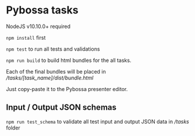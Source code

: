 # Pybossa tasks

NodeJS v10.10.0+ required

<code>npm install</code> first

<code>npm test</code> to run all tests and validations

<code>npm run build</code> to build html bundles for the all tasks.

Each of the final bundles will be placed in <i>/tasks/[task_name]/dist/bundle.html</i>

Just copy-paste it to the Pybossa presenter editor.

## Input / Output JSON schemas

<code>npm run test_schema</code> to validate all test input and output JSON data in <i>/tasks</i> folder